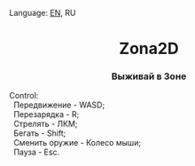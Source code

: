 <p> Language:  <a href ="https://github.com/Avt0r/Zona2D/edit/main/README.md">EN</a>, RU
 </p>
<h1 align = "center">Zona2D</h1>
<h3 align = "center">Выживай в Зоне</h2>

<p>Control: <br>
 &nbsp Передвижение - WASD;<br>
 &nbsp Перезарядка - R;<br>
 &nbsp Стрелять - ЛКМ;<br>
 &nbsp Бегать - Shift;<br>
 &nbsp Сменить оружие - Колесо мыши;<br>
 &nbsp Пауза - Esc.<br>
</p>


